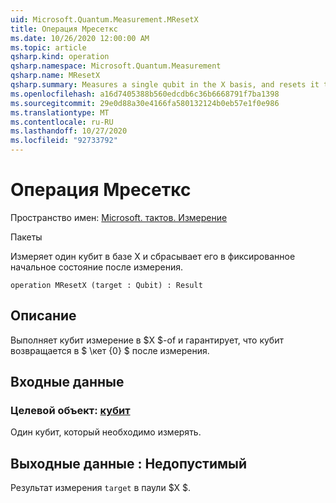 ```yaml
---
uid: Microsoft.Quantum.Measurement.MResetX
title: Операция Мресеткс
ms.date: 10/26/2020 12:00:00 AM
ms.topic: article
qsharp.kind: operation
qsharp.namespace: Microsoft.Quantum.Measurement
qsharp.name: MResetX
qsharp.summary: Measures a single qubit in the X basis, and resets it to a fixed initial state following the measurement.
ms.openlocfilehash: a16d7405388b560edcdb6c36b6668791f7ba1398
ms.sourcegitcommit: 29e0d88a30e4166fa580132124b0eb57e1f0e986
ms.translationtype: MT
ms.contentlocale: ru-RU
ms.lasthandoff: 10/27/2020
ms.locfileid: "92733792"
---
```

# <a name="mresetx-operation"></a>Операция Мресеткс

Пространство имен: [Microsoft. тактов. Измерение](xref:Microsoft.Quantum.Measurement)

Пакеты [](https://nuget.org/packages/)


Измеряет один кубит в базе X и сбрасывает его в фиксированное начальное состояние после измерения.

```qsharp
operation MResetX (target : Qubit) : Result
```


## <a name="description"></a>Описание

Выполняет кубит измерение в $X $-of и гарантирует, что кубит возвращается в $ \кет {0} $ после измерения.

## <a name="input"></a>Входные данные

### <a name="target--qubit"></a>Целевой объект: [кубит](xref:microsoft.quantum.lang-ref.qubit)

Один кубит, который необходимо измерять.



## <a name="output--__invalidresult__"></a>Выходные данные __: <Result> Недопустимый__

Результат измерения `target` в паули $X $.